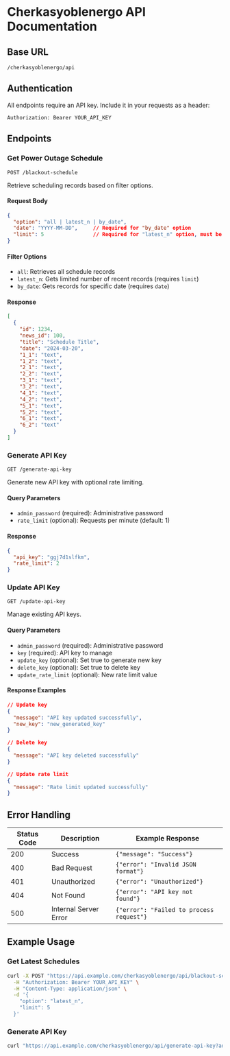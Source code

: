 # Cherkasyoblenergo API Documentation

## Base URL
```
/cherkasyoblenergo/api
```

## Authentication
All endpoints require an API key. Include it in your requests as a header:
```
Authorization: Bearer YOUR_API_KEY
```

## Endpoints

### Get Power Outage Schedule
`POST /blackout-schedule`

Retrieve scheduling records based on filter options.

#### Request Body
```json
{
  "option": "all | latest_n | by_date",
  "date": "YYYY-MM-DD",     // Required for "by_date" option
  "limit": 5                // Required for "latest_n" option, must be > 0
}
```

#### Filter Options
- `all`: Retrieves all schedule records
- `latest_n`: Gets limited number of recent records (requires `limit`)
- `by_date`: Gets records for specific date (requires `date`)

#### Response
```json
[
  {
    "id": 1234,
    "news_id": 100,
    "title": "Schedule Title",
    "date": "2024-03-20",
    "1_1": "text",
    "1_2": "text",
    "2_1": "text",
    "2_2": "text",
    "3_1": "text",
    "3_2": "text",
    "4_1": "text",
    "4_2": "text",
    "5_1": "text",
    "5_2": "text",
    "6_1": "text",
    "6_2": "text"
  }
]
```

### Generate API Key
`GET /generate-api-key`

Generate new API key with optional rate limiting.

#### Query Parameters
- `admin_password` (required): Administrative password
- `rate_limit` (optional): Requests per minute (default: 1)

#### Response
```json
{
  "api_key": "ggj7d1slfkm",
  "rate_limit": 2
}
```

### Update API Key
`GET /update-api-key`

Manage existing API keys.

#### Query Parameters
- `admin_password` (required): Administrative password
- `key` (required): API key to manage
- `update_key` (optional): Set true to generate new key
- `delete_key` (optional): Set true to delete key
- `update_rate_limit` (optional): New rate limit value

#### Response Examples
```json
// Update key
{
  "message": "API key updated successfully",
  "new_key": "new_generated_key"
}

// Delete key
{
  "message": "API key deleted successfully"
}

// Update rate limit
{
  "message": "Rate limit updated successfully"
}
```

## Error Handling

| Status Code | Description            | Example Response                                        |
|-------------|------------------------|--------------------------------------------------------|
| 200         | Success               | `{"message": "Success"}`                                |
| 400         | Bad Request           | `{"error": "Invalid JSON format"}`                      |
| 401         | Unauthorized          | `{"error": "Unauthorized"}`                             |
| 404         | Not Found             | `{"error": "API key not found"}`                        |
| 500         | Internal Server Error | `{"error": "Failed to process request"}`                |

## Example Usage

### Get Latest Schedules
```bash
curl -X POST "https://api.example.com/cherkasyoblenergo/api/blackout-schedule" \
  -H "Authorization: Bearer YOUR_API_KEY" \
  -H "Content-Type: application/json" \
  -d '{
    "option": "latest_n",
    "limit": 5
  }'
```

### Generate API Key
```bash
curl "https://api.example.com/cherkasyoblenergo/api/generate-api-key?admin_password=YOUR_ADMIN_PASSWORD&rate_limit=5"
```